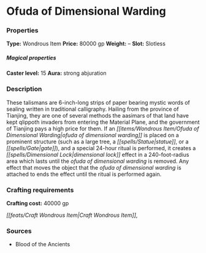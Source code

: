 ﻿---
Title: "Ofuda of Dimensional Warding"
Type: "Wondrous Item"
Price: "80000 gp"
Weight: "–"
Slot: "Slotless"
Caster level: "15"
Aura: "strong abjuration"
Description: |
  "These talismans are 6-inch-long strips of paper bearing mystic words of sealing written in traditional calligraphy. Hailing from the province of Tianjing, they are one of several methods the aasimars of that land have kept qlippoth invaders from entering the Material Plane, and the government of Tianjing pays a high price for them. If an _ofuda of dimensional warding_ is placed on a prominent structure (such as a large tree, a statue, or a gate), and a special 24-hour ritual is performed, it creates a _dimensional lock_ effect in a 240-foot-radius area which lasts until the _ofuda of dimensional warding_ is removed. Any effect that moves the object that the _ofuda of dimensional warding_ is attached to ends the effect until the ritual is performed again."
Crafting cost: "40000 gp"
Sources: "['Blood of the Ancients']"
---

# Ofuda of Dimensional Warding

### Properties

**Type:** Wondrous Item **Price:** 80000 gp **Weight:** – **Slot:** Slotless

##### Magical properties

**Caster level:** 15 **Aura:** strong abjuration

### Description

These talismans are 6-inch-long strips of paper bearing mystic words of sealing written in traditional calligraphy. Hailing from the province of Tianjing, they are one of several methods the aasimars of that land have kept qlippoth invaders from entering the Material Plane, and the government of Tianjing pays a high price for them. If an _[[items/Wondrous Item/Ofuda of Dimensional Warding|ofuda of dimensional warding]]_ is placed on a prominent structure (such as a large tree, a _[[spells/Statue|statue]]_, or a _[[spells/Gate|gate]]_), and a special 24-hour ritual is performed, it creates a _[[spells/Dimensional Lock|dimensional lock]]_ effect in a 240-foot-radius area which lasts until the _ofuda of dimensional warding_ is removed. Any effect that moves the object that the _ofuda of dimensional warding_ is attached to ends the effect until the ritual is performed again.

### Crafting requirements

**Crafting cost:** 40000 gp

_[[feats/Craft Wondrous Item|Craft Wondrous Item]]_,

### Sources

* Blood of the Ancients